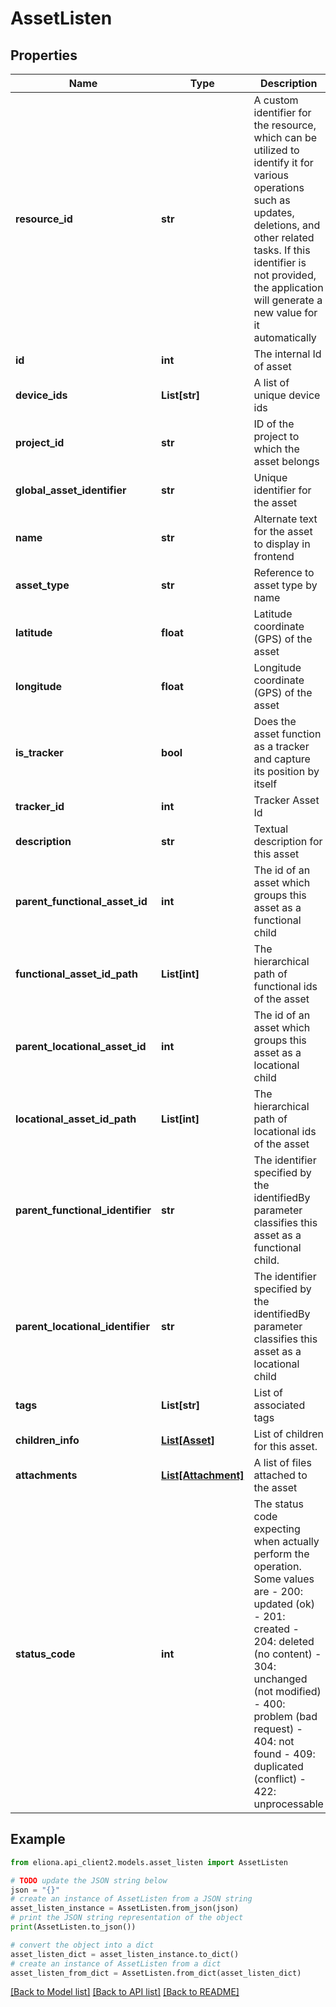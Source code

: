 # AssetListen


## Properties

Name | Type | Description | Notes
------------ | ------------- | ------------- | -------------
**resource_id** | **str** | A custom identifier for the resource, which can be utilized to identify it for various operations such as updates, deletions, and other related tasks. If this identifier is not provided, the application will generate a new value for it automatically | [optional] 
**id** | **int** | The internal Id of asset | [optional] [readonly] 
**device_ids** | **List[str]** | A list of unique device ids | [optional] 
**project_id** | **str** | ID of the project to which the asset belongs | 
**global_asset_identifier** | **str** | Unique identifier for the asset | 
**name** | **str** | Alternate text for the asset to display in frontend | [optional] 
**asset_type** | **str** | Reference to asset type by name | 
**latitude** | **float** | Latitude coordinate (GPS) of the asset | [optional] 
**longitude** | **float** | Longitude coordinate (GPS) of the asset | [optional] 
**is_tracker** | **bool** | Does the asset function as a tracker and capture its position by itself | [optional] [default to False]
**tracker_id** | **int** | Tracker Asset Id | [optional] 
**description** | **str** | Textual description for this asset | [optional] 
**parent_functional_asset_id** | **int** | The id of an asset which groups this asset as a functional child | [optional] 
**functional_asset_id_path** | **List[int]** | The hierarchical path of functional ids of the asset | [optional] [readonly] 
**parent_locational_asset_id** | **int** | The id of an asset which groups this asset as a locational child | [optional] 
**locational_asset_id_path** | **List[int]** | The hierarchical path of locational ids of the asset | [optional] [readonly] 
**parent_functional_identifier** | **str** | The identifier specified by the identifiedBy parameter classifies this asset as a functional child. | [optional] 
**parent_locational_identifier** | **str** | The identifier specified by the identifiedBy parameter classifies this asset as a locational child | [optional] 
**tags** | **List[str]** | List of associated tags | [optional] 
**children_info** | [**List[Asset]**](Asset.md) | List of children for this asset. | [optional] [readonly] 
**attachments** | [**List[Attachment]**](Attachment.md) | A list of files attached to the asset | [optional] 
**status_code** | **int** | The status code expecting when actually perform the operation. Some values are - 200: updated (ok)  - 201: created - 204: deleted (no content) - 304: unchanged (not modified) - 400: problem (bad request) - 404: not found - 409: duplicated (conflict) - 422: unprocessable  | [optional] 

## Example

```python
from eliona.api_client2.models.asset_listen import AssetListen

# TODO update the JSON string below
json = "{}"
# create an instance of AssetListen from a JSON string
asset_listen_instance = AssetListen.from_json(json)
# print the JSON string representation of the object
print(AssetListen.to_json())

# convert the object into a dict
asset_listen_dict = asset_listen_instance.to_dict()
# create an instance of AssetListen from a dict
asset_listen_from_dict = AssetListen.from_dict(asset_listen_dict)
```
[[Back to Model list]](../README.md#documentation-for-models) [[Back to API list]](../README.md#documentation-for-api-endpoints) [[Back to README]](../README.md)


